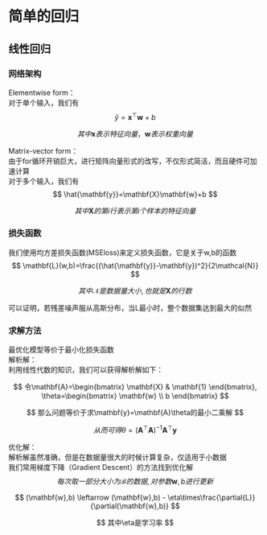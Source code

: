 

# 简单的回归

## 线性回归  

### 网络架构

Elementwise form：  
对于单个输入，我们有
$$
\hat{y} = \mathbf{x}^\top \mathbf{w} + b
$$

$$
其中\mathbf{x}表示特征向量，\mathbf{w}表示权重向量
$$

Matrix-vector form：  
由于for循环开销巨大，进行矩阵向量形式的改写，不仅形式简洁，而且硬件可加速计算  
对于多个输入，我们有
$$
\hat{\mathbf{y}}=\mathbf{X}\mathbf{w}+b
$$

$$
其中\mathbf{X}的第i行表示第i个样本的特征向量
$$

### 损失函数

我们使用均方差损失函数(MSEloss)来定义损失函数，它是关于w,b的函数  
$$
\mathbf{L}(w,b)=\frac{(\hat{\mathbf{y}}-\mathbf{y})^2}{2\mathcal{N}}
$$

$$
其中\mathcal{N}是数据量大小,也就是\mathbf{X}的行数
$$

可以证明，若残差噪声服从高斯分布，当L最小时，整个数据集达到最大的似然

### 求解方法

最优化模型等价于最小化损失函数  
解析解：  
利用线性代数的知识，我们可以获得解析解如下：

$$
令\mathbf{A}=\begin{bmatrix} \mathbf{X} & \mathbf{1} \end{bmatrix}, \theta=\begin{bmatrix} \mathbf{w} \\ b \end{bmatrix}
$$

$$
那么问题等价于求\mathbf{y}=\mathbf{A}\theta的最小二乘解
$$

$$
从而可得\theta=(\mathbf A^\top \mathbf A)^{-1}\mathbf A^\top \mathbf{y}
$$

优化解：  
解析解虽然准确，但是在数据量很大的时候计算复杂，仅适用于小数据  
我们常用梯度下降（Gradient Descent）的方法找到优化解  
$$
每次取一部分大小为\mathcal{B}的数据,对参数\mathbf{w},b进行更新
$$

$$
(\mathbf{w},b) \leftarrow (\mathbf{w},b) - \eta\times\frac{\partial{L}}{\partial(\mathbf{w},b)}
$$

$$
其中\eta是学习率
$$





